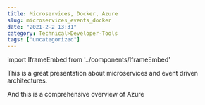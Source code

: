 ```yaml
---
title: Microservices, Docker, Azure
slug: microservices_events_docker
date: "2021-2-2 13:31"
category: Technical>Developer-Tools
tags: ["uncategorized"]
---
```


import IframeEmbed from '../components/IframeEmbed'

This is a great presentation about microservices and event driven architectures.

<IframeEmbed src='https://www.youtube.com/embed/sSm2dRarhPo' />

And this is a comprehensive overview of Azure

<IframeEmbed src='https://www.youtube.com/embed/NKEFWyqJ5XA' />
